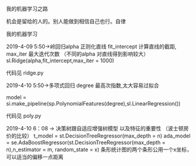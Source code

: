 我的机器学习之路

机会是留给的人的。别人能做到相信自己也行。自律

我的机器学习

2019-4-09 5:50->岭回归alpha 正则化直线  fit_intercept 计算直线的截距, max_iter 最大迭代次数 （不同的alpha 对直线得到影响较大）
sl.Ridge(alpha,fit_intercept,max_iter = 1000)

代码见 ridge.py 

2019-4-10 5:50->多项式回归 degree 最高次指数,太大容易过拟合

model = si.make_pipeline(sp.PolynomialFeatures(degree),sl.LinearRegression())

代码见 poly.py

2019-4-10 6：08 -> 决策树跟自适应增强树模型 以及特征的重要性 （波士顿房价的比较）
t_model = st.DecisionTreeRegressor(max_depth = n)
ada_model = se.AdaBoostRegressor(st.DecisionTreeRegressor(max_depth = n),n_estimator = m, random_state = x)
条形统计图的两个条形公用一个x坐标，可以适当的偏移一点距离


